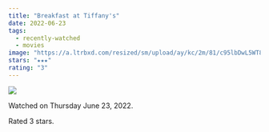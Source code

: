 ```yaml
---
title: "Breakfast at Tiffany's"
date: 2022-06-23
tags:
  - recently-watched
  - movies
image: "https://a.ltrbxd.com/resized/sm/upload/ay/kc/2m/81/c95lbDwL5WT8PV9DZsdSvRtXKNA-0-600-0-900-crop.jpg?v=e8848c7700"
stars: "★★★"
rating: "3"
---
```


<div class="letterboxd-movie-data-content">
   <p><img src="https://a.ltrbxd.com/resized/sm/upload/ay/kc/2m/81/c95lbDwL5WT8PV9DZsdSvRtXKNA-0-600-0-900-crop.jpg?v=e8848c7700"/></p> <p>Watched on Thursday June 23, 2022.</p> 
  <p>Rated 3 stars.<p>
  <div class="float-clear"></div>
</div>
